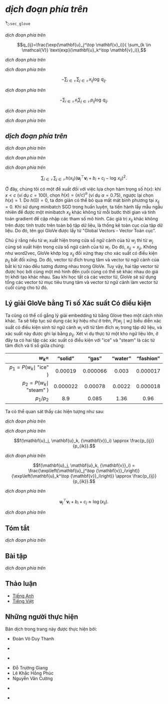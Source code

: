 <!-- ===================== Bắt đầu dịch Phần 1 ==================== -->
<!-- ========================================= REVISE PHẦN 1 - BẮT ĐẦU =================================== -->

<!--
# Word Embedding with Global Vectors (GloVe)
-->

# *dịch đoạn phía trên*
:label:`sec_glove`


<!--
First, we should review the skip-gram model in word2vec.
The conditional probability $P(w_j\mid w_i)$ expressed in the skip-gram model using the softmax operation will be recorded as $q_{ij}$, that is:
-->

*dịch đoạn phía trên*


$$q_{ij}=\frac{\exp(\mathbf{u}_j^\top \mathbf{v}_i)}{ \sum_{k \in \mathcal{V}} \text{exp}(\mathbf{u}_k^\top \mathbf{v}_i)},$$


<!--
where $\mathbf{v}_i$ and $\mathbf{u}_i$ are the vector representations of word $w_i$ of index $i$ as the center word and context word respectively, 
and $\mathcal{V} = \{0, 1, \ldots, |\mathcal{V}|-1\}$ is the vocabulary index set.
-->

*dịch đoạn phía trên*


<!--
For word $w_i$, it may appear in the dataset for multiple times.
We collect all the context words every time when $w_i$ is a center word and keep duplicates, denoted as multiset $\mathcal{C}_i$.
The number of an element in a multiset is called the multiplicity of the element.
For instance, suppose that word $w_i$ appears twice in the dataset: 
the context windows when these two $w_i$ become center words in the text sequence contain context word indices $2, 1, 5, 2$ and $2, 3, 2, 1$.
Then, multiset $\mathcal{C}_i = \{1, 1, 2, 2, 2, 2, 3, 5\}$, where multiplicity of element 1 is 2, multiplicity of element 2 is 4, and multiplicities of elements 3 and 5 are both 1.
Denote multiplicity of element $j$ in multiset $\mathcal{C}_i$ as $x_{ij}$: it is the number of word $w_j$ in all the context windows for center word $w_i$ in the entire dataset.
As a result, the loss function of the skip-gram model can be expressed in a different way:
-->

*dịch đoạn phía trên*


$$-\sum_{i\in\mathcal{V}}\sum_{j\in\mathcal{V}} x_{ij} \log\,q_{ij}.$$


<!--
We add up the number of all the context words for the central target word $w_i$ to get $x_i$, 
and record the conditional probability $x_{ij}/x_i$ for generating context word $w_j$ based on central target word $w_i$ as $p_{ij}$.
We can rewrite the loss function of the skip-gram model as
-->

*dịch đoạn phía trên*


$$-\sum_{i\in\mathcal{V}} x_i \sum_{j\in\mathcal{V}} p_{ij} \log\,q_{ij}.$$

<!-- ===================== Kết thúc dịch Phần 1 ===================== -->

<!-- ===================== Bắt đầu dịch Phần 2 ===================== -->

<!--
In the formula above, $\sum_{j\in\mathcal{V}} p_{ij} \log\,q_{ij}$ computes the conditional probability distribution $p_{ij}$ for context word 
generation based on the central target word $w_i$ and the cross-entropy of conditional probability distribution $q_{ij}$ predicted by the model.
The loss function is weighted using the sum of the number of context words with the central target word $w_i$.
If we minimize the loss function from the formula above, we will be able to allow the predicted conditional probability distribution 
to approach as close as possible to the true conditional probability distribution.
-->

*dịch đoạn phía trên*


<!--
However, although the most common type of loss function, the cross-entropy loss function is sometimes not a good choice.
On the one hand, as we mentioned in :numref:`sec_approx_train` the cost of letting the model prediction $q_{ij}$ become
the legal probability distribution has the sum of all items in the entire dictionary in its denominator.
This can easily lead to excessive computational overhead.
On the other hand, there are often a lot of uncommon words in the dictionary, and they appear rarely in the dataset.
In the cross-entropy loss function, the final prediction of the conditional probability distribution on a large number of uncommon words is likely to be inaccurate.
-->

*dịch đoạn phía trên*


<!--
## The GloVe Model
-->

## *dịch đoạn phía trên*


<!--
To address this, GloVe :cite:`Pennington.Socher.Manning.2014`, a word embedding model that came after word2vec, adopts
square loss and makes three changes to the skip-gram model based on this loss.
-->

*dịch đoạn phía trên*


<!--
1. Here, we use the non-probability distribution variables $p'_{ij}=x_{ij}$ and $q'_{ij}=\exp(\mathbf{u}_j^\top \mathbf{v}_i)$ and take their logs.
Therefore, we get the square loss $\left(\log\,p'_{ij} - \log\,q'_{ij}\right)^2 = \left(\mathbf{u}_j^\top \mathbf{v}_i - \log\,x_{ij}\right)^2$.
2. We add two scalar model parameters for each word $w_i$: the bias terms $b_i$ (for central target words) and $c_i$(for context words).
3. Replace the weight of each loss with the function $h(x_{ij})$. The weight function $h(x)$ is a monotone increasing function with the range $[0, 1]$.
-->

*dịch đoạn phía trên*


<!--
Therefore, the goal of GloVe is to minimize the loss function.
-->

*dịch đoạn phía trên*


$$\sum_{i\in\mathcal{V}} \sum_{j\in\mathcal{V}} h(x_{ij}) \left(\mathbf{u}_j^\top \mathbf{v}_i + b_i + c_j - \log\,x_{ij}\right)^2.$$

<!-- ===================== Kết thúc dịch Phần 2 ===================== -->

<!-- ===================== Bắt đầu dịch Phần 3 ===================== -->

<!--
Here, we have a suggestion for the choice of weight function $h(x)$: when $x < c$ (e.g $c = 100$), make $h(x) = (x/c) ^\alpha$ (e.g $\alpha = 0.75$), otherwise make $h(x) = 1$.
Because $h(0)=0$, the squared loss term for $x_{ij}=0$ can be simply ignored.
When we use minibatch SGD for training, we conduct random sampling to get a non-zero minibatch $x_{ij}$ from each timestep and compute the gradient to update the model parameters.
These non-zero $x_{ij}$ are computed in advance based on the entire dataset and they contain global statistics for the dataset.
Therefore, the name GloVe is taken from "Global Vectors".
-->

Ở đây, chúng tôi có một đề xuất đối với việc lựa chọn hàm trọng số $h(x)$: khi $x < c$ (ví dụ $c = 100$), chọn $h(x) = (x/c) ^\alpha$ (ví dụ $\alpha = 0.75$), ngược lại chọn $h(x) = 1$.
Do $h(0)=0$, ta đơn giản có thể bỏ qua mất mát bình phương tại $x_{ij}=0$.
Khi sử dụng minibatch SGD trong huấn luyện, ta tiến hành lấy mẫu ngẫu nhiên để được một minibatch $x_{ij}$ khác không từ mỗi bước thời gian và tính toán gradient để cập nhập các tham số mô hình.
Các giá trị $x_{ij}$ khác không trên được tính trước trên toàn bộ tập dữ liệu, là thống kê toàn cục của tập dữ liệu.
Do đó, tên gọi GloVe được lấy từ "Global Vectors - Vector Toàn cục".


<!--
Notice that if word $w_i$ appears in the context window of word $w_j$, then word $w_j$ will also appear in the context window of word $w_i$. Therefore, $x_{ij}=x_{ji}$.
Unlike word2vec, GloVe fits the symmetric $\log\, x_{ij}$ in lieu of the asymmetric conditional probability $p_{ij}$.
Therefore, the central target word vector and context word vector of any word are equivalent in GloVe.
However, the two sets of word vectors that are learned by the same word may be different in the end due to different initialization values.
After learning all the word vectors, GloVe will use the sum of the central target word vector and the context word vector as the final word vector for the word.
-->

Chú ý rằng nếu từ $w_i$ xuất hiện trong cửa sổ ngữ cảnh của từ $w_j$ thì từ $w_j$ cũng sẽ xuất hiện trong cửa sổ ngữ cảnh của từ $w_i$. Do đó, $x_{ij}=x_{ji}$.
Không như word2vec, GloVe khớp $\log\, x_{ij}$ đối xứng thay cho xác suất có điều kiện $p_{ij}$ bất đối xứng.
Do đó, vector từ đích trung tâm và vector từ ngữ cảnh của bất kì từ nào đều tương đương nhau trong GloVe.
Tuy vậy, hai tập vector từ được học bởi cùng một mô hình đến cuối cùng có thể sẽ khác nhau do giá trị khởi tạo khác nhau.
Sau khi học tất cả các vector từ, GloVe sẽ sử dụng tổng các vector từ mục tiêu trung tâm và vector từ ngữ cảnh làm vector từ cuối cùng cho từ đó.

<!-- ========================================= REVISE PHẦN 1 - KẾT THÚC ===================================-->

<!-- ========================================= REVISE PHẦN 2 - BẮT ĐẦU ===================================-->

<!--
## Understanding GloVe from Conditional Probability Ratios
-->

## Lý giải GloVe bằng Tỉ số Xác suất Có điều kiện


<!--
We can also try to understand GloVe word embedding from another perspective.
We will continue the use of symbols from earlier in this section, $P(w_j \mid w_i)$ represents 
the conditional probability of generating context word $w_j$ with central target word $w_i$ in the dataset, and it will be recorded as $p_{ij}$.
From a real example from a large corpus, here we have the following two sets of conditional probabilities with "ice" and "steam" as the central target words and the ratio between them:
-->

Ta cũng có thể cố gắng lý giải embedding từ bằng Glove theo một cách nhìn khác.
Ta sẽ tiếp tục sử dụng các ký hiệu như ở trên, $P(w_j \mid w_i)$ biểu diễn
xác suất có điều kiện sinh từ ngữ cảnh $w_j$ với từ tâm đích $w_i$ trong tập dữ liệu, và xác suất này được ghi lại bằng $p_{ij}$.
Xét ví dụ thực từ một kho ngữ liệu lớn, ở đây ta có hai tập các xác suất có điều kiện với "ice" và "steam" là các từ tâm đích và tỉ số giữa chúng:


|$w_k$=                      | “solid”  | “gas”    | “water” | “fashion” |
|---------------------------:|:--------:|:--------:|:-------:|:---------:|
|$p_1=P(w_k\mid$ "ice" $)$   | 0.00019  | 0.000066 | 0.003   | 0.000017  |
|$p_2=P(w_k\mid$ "steam" $)$ | 0.000022 | 0.00078  | 0.0022  | 0.000018  |
|$p_1/p_2$                   | 8.9      | 0.085    | 1.36    | 0.96      |


<!--
We will be able to observe phenomena such as:
-->

Ta có thể quan sát thấy các hiện tượng như sau:

<!-- ===================== Kết thúc dịch Phần 3 ===================== -->

<!-- ===================== Bắt đầu dịch Phần 4 ===================== -->

<!--
* For a word $w_k$ that is related to "ice" but not to "steam", such as $w_k=$"solid", 
we would expect a larger conditional probability ratio, like the value 8.9 in the last row of the table above.
* For a word $w_k$ that is related to "steam" but not to "ice", such as $w_k=$"gas", 
we would expect a smaller conditional probability ratio, like the value 0.085 in the last row of the table above.
* For a word $w_k$ that is related to both "ice" and "steam", such as $w_k=$"water", 
we would expect a conditional probability ratio close to 1, like the value 1.36 in the last row of the table above.
* For a word $w_k$ that is related to neither "ice" or "steam", such as $w_k=$"fashion", 
we would expect a conditional probability ratio close to 1, like the value 0.96 in the last row of the table above.
-->

*dịch đoạn phía trên*


<!--
We can see that the conditional probability ratio can represent the relationship between different words more intuitively.
We can construct a word vector function to fit the conditional probability ratio more effectively.
As we know, to obtain any ratio of this type requires three words $w_i$, $w_j$, and $w_k$.
The conditional probability ratio with $w_i$ as the central target word is ${p_{ij}}/{p_{ik}}$.
We can find a function that uses word vectors to fit this conditional probability ratio.
-->

*dịch đoạn phía trên*


$$f(\mathbf{u}_j, \mathbf{u}_k, {\mathbf{v}}_i) \approx \frac{p_{ij}}{p_{ik}}.$$


<!--
The possible design of function $f$ here will not be unique.
We only need to consider a more reasonable possibility.
Notice that the conditional probability ratio is a scalar, we can limit $f$ to be a scalar function: 
$f(\mathbf{u}_j, \mathbf{u}_k, {\mathbf{v}}_i) = f\left((\mathbf{u}_j - \mathbf{u}_k)^\top {\mathbf{v}}_i\right)$.
After exchanging index $j$ with $k$, we will be able to see that function $f$ satisfies the condition $f(x)f(-x)=1$, so one possibility could be $f(x)=\exp(x)$. Thus:
-->

*dịch đoạn phía trên*


$$f(\mathbf{u}_j, \mathbf{u}_k, {\mathbf{v}}_i) = \frac{\exp\left(\mathbf{u}_j^\top {\mathbf{v}}_i\right)}{\exp\left(\mathbf{u}_k^\top {\mathbf{v}}_i\right)} \approx \frac{p_{ij}}{p_{ik}}.$$


<!--
One possibility that satisfies the right side of the approximation sign is $\exp\left(\mathbf{u}_j^\top {\mathbf{v}}_i\right) \approx \alpha p_{ij}$, where $\alpha$ is a constant.
Considering that $p_{ij}=x_{ij}/x_i$, after taking the logarithm we get $\mathbf{u}_j^\top {\mathbf{v}}_i \approx \log\,\alpha + \log\,x_{ij} - \log\,x_i$.
We use additional bias terms to fit $- \log\, \alpha + \log\, x_i$, such as the central target word bias term $b_i$ and context word bias term $c_j$:
-->

*dịch đoạn phía trên*


$$\mathbf{u}_j^\top \mathbf{v}_i + b_i + c_j \approx \log(x_{ij}).$$


<!--
By taking the square error and weighting the left and right sides of the formula above, we can get the loss function of GloVe.
-->

*dịch đoạn phía trên*

<!-- ===================== Kết thúc dịch Phần 4 ===================== -->

<!-- ===================== Bắt đầu dịch Phần 5 ===================== -->


## Tóm tắt

<!--
* In some cases, the cross-entropy loss function may have a disadvantage.
GloVe uses squared loss and the word vector to fit global statistics computed in advance based on the entire dataset.
* The central target word vector and context word vector of any word are equivalent in GloVe.
-->

*dịch đoạn phía trên*


## Bài tập

<!--
1. If a word appears in the context window of another word, 
how can we use the distance between them in the text sequence to redesign the method for computing the conditional probability $p_{ij}$?
Hint: See section 4.2 from the paper GloVe :cite:`Pennington.Socher.Manning.2014`.
2. For any word, will its central target word bias term and context word bias term be equivalent to each other in GloVe? Why?
-->

*dịch đoạn phía trên*


<!-- ===================== Kết thúc dịch Phần 5 ===================== -->
<!-- ========================================= REVISE PHẦN 2 - KẾT THÚC ===================================-->


## Thảo luận
* [Tiếng Anh](https://discuss.d2l.ai/t/385)
* [Tiếng Việt](https://forum.machinelearningcoban.com/c/d2l)


## Những người thực hiện
Bản dịch trong trang này được thực hiện bởi:
<!--
Tác giả của mỗi Pull Request điền tên mình và tên những người review mà bạn thấy
hữu ích vào từng phần tương ứng. Mỗi dòng một tên, bắt đầu bằng dấu `*`.
Tên đầy đủ của các reviewer có thể được tìm thấy tại https://github.com/aivivn/d2l-vn/blob/master/docs/contributors_info.md
-->

* Đoàn Võ Duy Thanh
<!-- Phần 1 -->
* 

<!-- Phần 2 -->
* 

<!-- Phần 3 -->
* Đỗ Trường Giang
* Lê Khắc Hồng Phúc
* Nguyễn Văn Cường

<!-- Phần 4 -->
* 

<!-- Phần 5 -->
* 
